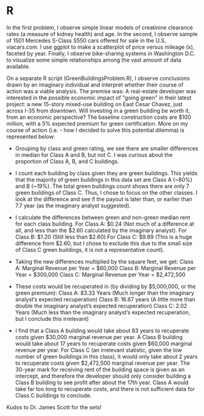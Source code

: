 # R
In the first problem, I observe simple linear models of creatinine clearance rates (a measure of kidney health) and age.
In the second, I observe sample of 1501 Mercedes S-Class S550 cars offered for sale in the U.S. viacars.com. I use ggplot to make a scatterplot of price versus  mileage (x), faceted by year.
Finally, I observe bike-sharing systems in Washington D.C. to visualize some simple relationships among the vast amount of data available.


On a separate R script (GreenBuildingsProblem.R), I observe conclusions drawn by an imaginary individual and interpret whether their course of action was a viable analysis. The premise was: A real-estate developer was interested in the possible economic impact of "going green" in their latest project: a new 15-story mixed-use building on East Cesar Chavez, just across I-35 from downtown. Will investing in a green building be worth it, from an economic perspective? The baseline construction costs are $100 million, with a 5% expected premium for green certification. 
  More on my course of action (i.e. - how I decided to solve this potential dilemma) is represented below:
  - Grouping by class and green rating, we see there are smaller differences in median for Class A and B, but not C. I was curious about the proportion of Class       A, B, and C buildings.
  - I count each building by class given they are green buildings. This yields that the majority of green buildings in this data set are Class A (~80%) and B           (~19%). The total green buildings count shows there are only 7 green buildings of Class C. Thus, I chose to focus on the other classes. I look at the difference      and see if the payout is later than, or earlier than 7.7 year (as the imaginary analyst suggested).
  - I calculate the differences between green and non-green median rent for each class building. 
    For Class A: $0.24 (Not much of a difference at all, and less than the $2.60 calculated by the imaginary analyst).
    For Class B: $1.20 (Still less than $2.60)
    For Class C: $9.89 (This is a huge difference from $2.60, but I chose to exclude this due to the small size of Class C green buildings, it is not a                 representative count).
  - Taking the new differences multiplied by the square feet, we get: 
      Class A: Marginal Revenue per Year = $60,000
      Class B: Marginal Revenue per Year = $300,000
      Class C: Marginal Revenue per Year = $2,472,500

  - These costs would be recuperated in (by dividing by $5,000,000, or the green premium): 
      Class A: 83.33 Years (Much longer than the imaginary analyst’s expected recuperation)
      Class B: 16.67 years (A little more than double the imaginary analyst’s expected recuperation)
      Class C: 2.02 Years (Much less than the imaginary analyst’s expected recuperation, but I conclude this irrelevant)

  - I find that a Class A building would take about 83 years to recuperate costs given $30,000 marginal revenue per year. A Class B building would take about 17     years to recuperate costs given $60,000 marginal revenue per year. For Class C (an irrelevant statistic, given the low number of green buildings in this         class), it would only take about 2 years to recuperate costs given $2,472,500 marginal revenue per year. The 30-year mark for receiving rent of the building     space is given as an intercept, and therefore the developer should only consider building a Class B building to see profit after about the 17th year. Class A     would take far too long to recuperate costs, and there is not sufficient data for Class C buildings to conclude.


Kudos to Dr. James Scott for the sets!
